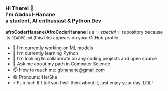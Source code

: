 

 <!-- Hi there! Feel free to make this your own but don't use my data. Attributions are welcomed --> 
<h3>Hi There! 👋<br>I'm Abdoul-Hanane<br>a student, AI enthusiast  & Python Dev</h3>


**afroCoderHanane/AfroCoderHanane** is a ✨ _special_ ✨ repository because its `README.md` (this file) appears on your GitHub profile.


- 🔭 I’m currently working on ML models
- 🌱 I’m currently learning Python 
- 👯 I’m looking to collaborate on any coding projects and open source
- 💬 Ask me about my path in Computer Science
- 📫 How to reach me: gbhanane@gmail.com
- 😄 Pronouns: He/She
- ⚡ Fun fact: If I tell you I will think about it, just enjoy your day. LOL!

